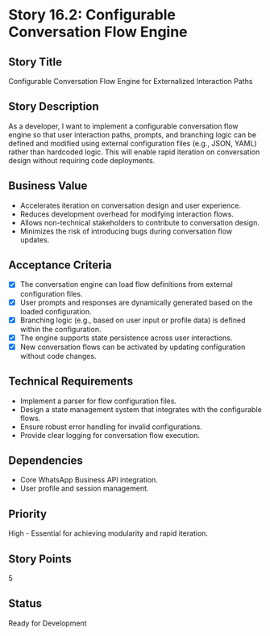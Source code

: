 # Story 16.2: Configurable Conversation Flow Engine

## Story Title
Configurable Conversation Flow Engine for Externalized Interaction Paths

## Story Description
As a developer, I want to implement a configurable conversation flow engine so that user interaction paths, prompts, and branching logic can be defined and modified using external configuration files (e.g., JSON, YAML) rather than hardcoded logic. This will enable rapid iteration on conversation design without requiring code deployments.

## Business Value
- Accelerates iteration on conversation design and user experience.
- Reduces development overhead for modifying interaction flows.
- Allows non-technical stakeholders to contribute to conversation design.
- Minimizes the risk of introducing bugs during conversation flow updates.

## Acceptance Criteria
- [x] The conversation engine can load flow definitions from external configuration files.
- [x] User prompts and responses are dynamically generated based on the loaded configuration.
- [x] Branching logic (e.g., based on user input or profile data) is defined within the configuration.
- [x] The engine supports state persistence across user interactions.
- [x] New conversation flows can be activated by updating configuration without code changes.

## Technical Requirements
- Implement a parser for flow configuration files.
- Design a state management system that integrates with the configurable flows.
- Ensure robust error handling for invalid configurations.
- Provide clear logging for conversation flow execution.

## Dependencies
- Core WhatsApp Business API integration.
- User profile and session management.

## Priority
High - Essential for achieving modularity and rapid iteration.

## Story Points
5

## Status
Ready for Development
